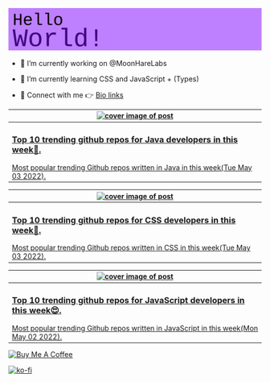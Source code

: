[![Hello World!](https://github.com/ksenginew/ksenginew/raw/main/header.svg)](#nolink)

- 🔭 I’m currently working on @MoonHareLabs  

- 🌱 I’m currently learning CSS and JavaScript + (Types)    

- 💌 Connect with me 👉 [Bio links](https://ksengine.bio.link)

<!-- blog  posts start -->
<a href="https://dev.to/ksengine/top-10-trending-github-repos-for-java-developers-in-this-week-3ji6">
<table>
<thead>
<tr>
<th>
<img src="https://res.cloudinary.com/practicaldev/image/fetch/s--MbuAvdeZ--/c_imagga_scale,f_auto,fl_progressive,h_420,q_auto,w_1000/https://images.unsplash.com/photo-1432107294469-414527cb5c65%3Fcrop%3Dentropy%26cs%3Dtinysrgb%26fit%3Dmax%26fm%3Djpg%26ixid%3DMnwyODI4ODF8MHwxfHJhbmRvbXx8fHx8fHx8fDE2NTE1Nzc5Njg%26ixlib%3Drb-1.2.1%26q%3D80%26w%3D1080" alt="cover image of post" width="500px" height="auto"/>
</th>
</tr>
</thead>
<tbody>
<tr>
<td>
<h3>Top 10 trending github repos for Java developers in this week💎.</h3>
Most popular trending Github repos written in Java in this week(Tue May 03 2022).
</td>
</tr>
</tbody>
</table>
</a>



<a href="https://dev.to/ksengine/top-10-trending-github-repos-for-css-developers-in-this-week-42e6">
<table>
<thead>
<tr>
<th>
<img src="https://res.cloudinary.com/practicaldev/image/fetch/s--JOJOpIjX--/c_imagga_scale,f_auto,fl_progressive,h_420,q_auto,w_1000/https://images.unsplash.com/photo-1465403843003-b277b46a1120%3Fcrop%3Dentropy%26cs%3Dtinysrgb%26fit%3Dmax%26fm%3Djpg%26ixid%3DMnwyODI4ODF8MHwxfHJhbmRvbXx8fHx8fHx8fDE2NTE1Nzc3NDA%26ixlib%3Drb-1.2.1%26q%3D80%26w%3D1080" alt="cover image of post" width="500px" height="auto"/>
</th>
</tr>
</thead>
<tbody>
<tr>
<td>
<h3>Top 10 trending github repos for CSS developers in this week💖.</h3>
Most popular trending Github repos written in CSS in this week(Tue May 03 2022).
</td>
</tr>
</tbody>
</table>
</a>



<a href="https://dev.to/ksengine/top-10-trending-github-repos-for-javascript-developers-in-this-week-37kc">
<table>
<thead>
<tr>
<th>
<img src="https://res.cloudinary.com/practicaldev/image/fetch/s--Dm4ujGON--/c_imagga_scale,f_auto,fl_progressive,h_420,q_auto,w_1000/https://images.unsplash.com/photo-1556075798-4825dfaaf498%3Fcrop%3Dentropy%26cs%3Dtinysrgb%26fit%3Dmax%26fm%3Djpg%26ixid%3DMnwyODI4ODF8MHwxfHJhbmRvbXx8fHx8fHx8fDE2NTE0OTEzOTg%26ixlib%3Drb-1.2.1%26q%3D80%26w%3D1080" alt="cover image of post" width="500px" height="auto"/>
</th>
</tr>
</thead>
<tbody>
<tr>
<td>
<h3>Top 10 trending github repos for JavaScript developers in this week😍.</h3>
Most popular trending Github repos written in JavaScript in this week(Mon May 02 2022).
</td>
</tr>
</tbody>
</table>
</a>
<!-- blog  posts end -->

<a href="https://www.buymeacoffee.com/ksengine">
  <img src="https://cdn.buymeacoffee.com/buttons/v2/default-yellow.png" alt="Buy Me A Coffee" width="200px" height="auto"/>
</a>

[![ko-fi](https://ko-fi.com/img/githubbutton_sm.svg)](https://ko-fi.com/D1D473BME)
